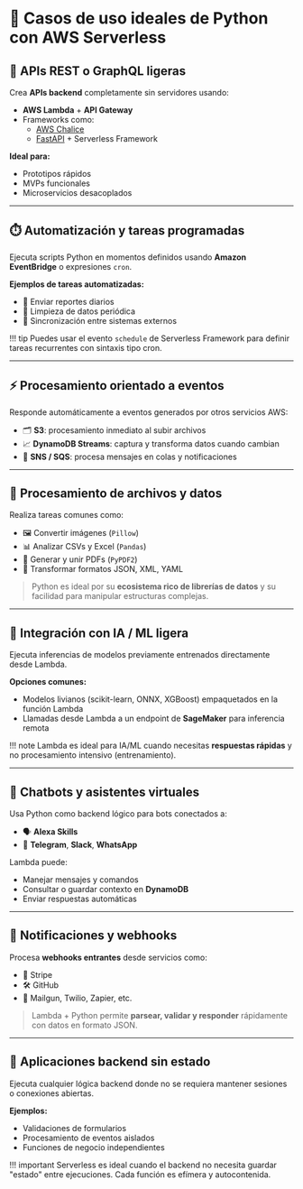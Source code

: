 # 🧩 Casos de uso ideales de Python con AWS Serverless

## 🔗 APIs REST o GraphQL ligeras

Crea **APIs backend** completamente sin servidores usando:

- **AWS Lambda** + **API Gateway**
- Frameworks como:
  - [AWS Chalice](https://github.com/aws/chalice)
  - [FastAPI](https://fastapi.tiangolo.com/) + Serverless Framework

**Ideal para:**
- Prototipos rápidos
- MVPs funcionales
- Microservicios desacoplados

---

## ⏱️ Automatización y tareas programadas

Ejecuta scripts Python en momentos definidos usando **Amazon EventBridge** o expresiones `cron`.

**Ejemplos de tareas automatizadas:**

- 📨 Enviar reportes diarios
- 🧹 Limpieza de datos periódica
- 🔄 Sincronización entre sistemas externos

!!! tip
    Puedes usar el evento `schedule` de Serverless Framework para definir tareas recurrentes con sintaxis tipo cron.

---

## ⚡ Procesamiento orientado a eventos

Responde automáticamente a eventos generados por otros servicios AWS:

- 🗂️ **S3**: procesamiento inmediato al subir archivos
- 📈 **DynamoDB Streams**: captura y transforma datos cuando cambian
- 📩 **SNS / SQS**: procesa mensajes en colas y notificaciones

---

## 🧮 Procesamiento de archivos y datos

Realiza tareas comunes como:

- 🖼️ Convertir imágenes (`Pillow`)
- 📊 Analizar CSVs y Excel (`Pandas`)
- 📄 Generar y unir PDFs (`PyPDF2`)
- 🔄 Transformar formatos JSON, XML, YAML

> Python es ideal por su **ecosistema rico de librerías de datos** y su facilidad para manipular estructuras complejas.

---

## 🤖 Integración con IA / ML ligera

Ejecuta inferencias de modelos previamente entrenados directamente desde Lambda.

**Opciones comunes:**

- Modelos livianos (scikit-learn, ONNX, XGBoost) empaquetados en la función Lambda
- Llamadas desde Lambda a un endpoint de **SageMaker** para inferencia remota

!!! note
    Lambda es ideal para IA/ML cuando necesitas **respuestas rápidas** y no procesamiento intensivo (entrenamiento).

---

## 💬 Chatbots y asistentes virtuales

Usa Python como backend lógico para bots conectados a:

- 🗣️ **Alexa Skills**
- 💬 **Telegram**, **Slack**, **WhatsApp**

Lambda puede:

- Manejar mensajes y comandos
- Consultar o guardar contexto en **DynamoDB**
- Enviar respuestas automáticas

---

## 🔔 Notificaciones y webhooks

Procesa **webhooks entrantes** desde servicios como:

- 🧾 Stripe
- 🛠️ GitHub
- 📨 Mailgun, Twilio, Zapier, etc.

> Lambda + Python permite **parsear, validar y responder** rápidamente con datos en formato JSON.

---

## 🧠 Aplicaciones backend sin estado

Ejecuta cualquier lógica backend donde no se requiera mantener sesiones o conexiones abiertas.

**Ejemplos:**

- Validaciones de formularios
- Procesamiento de eventos aislados
- Funciones de negocio independientes

!!! important
    Serverless es ideal cuando el backend no necesita guardar "estado" entre ejecuciones. Cada función es efímera y autocontenida.
